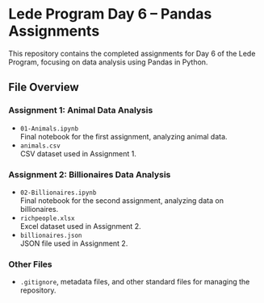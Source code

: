# Lede Program Day 6 – Pandas Assignments

This repository contains the completed assignments for Day 6 of the Lede Program, focusing on data analysis using Pandas in Python.

## File Overview

### Assignment 1: Animal Data Analysis
- `01-Animals.ipynb`  
  Final notebook for the first assignment, analyzing animal data.
- `animals.csv`  
  CSV dataset used in Assignment 1.

### Assignment 2: Billionaires Data Analysis
- `02-Billionaires.ipynb`  
  Final notebook for the second assignment, analyzing data on billionaires.
- `richpeople.xlsx`  
  Excel dataset used in Assignment 2.
- `billionaires.json`  
  JSON file used in Assignment 2.

### Other Files
- `.gitignore`, metadata files, and other standard files for managing the repository.
